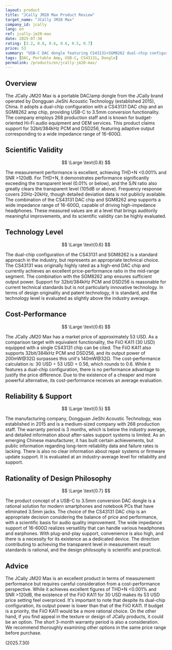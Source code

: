 ```yaml
---
layout: product
title: "JCally JM20 Max Product Review"
target_name: "JCally JM20 Max"
company_id: jcally
lang: en
ref: jcally-jm20-max
date: 2025-07-30
rating: [3.2, 0.8, 0.6, 0.6, 0.5, 0.7]
price: 53
summary: "USB-C DAC dongle featuring CS43131+SGM8262 dual-chip configuration. Excellent measurement performance but cost-performance concerns"
tags: [DAC, Portable Amp, USB-C, CS43131, Dongle]
permalink: /products/en/jcally-jm20-max/
---
```


## Overview

The JCally JM20 Max is a portable DAC/amp dongle from the JCally brand operated by Dongguan JieShi Acoustic Technology (established 2015), China. It adopts a dual-chip configuration with a CS43131 DAC chip and an SGM8262 amp chip, providing USB-C to 3.5mm conversion functionality. The company employs 268 production staff and is known for budget-oriented Hi-Fi audio equipment and OEM services. This product claims support for 32bit/384kHz PCM and DSD256, featuring adaptive output corresponding to a wide impedance range of 16-600Ω.

## Scientific Validity

$$ \Large \text{0.8} $$

The measurement performance is excellent, achieving THD+N <0.001% and SNR >120dB. For THD+N, it demonstrates performance significantly exceeding the transparent level (0.01% or below), and the S/N ratio also greatly clears the transparent level (105dB or above). Frequency response covers 20Hz-20kHz, though detailed deviation data is not publicly available. The combination of the CS43131 DAC chip and SGM8262 amp supports a wide impedance range of 16-600Ω, capable of driving high-impedance headphones. These measured values are at a level that brings auditorily meaningful improvements, and its scientific validity can be highly evaluated.

## Technology Level

$$ \Large \text{0.6} $$

The dual-chip configuration of the CS43131 and SGM8262 is a standard approach in the industry, but represents an appropriate technical choice. The CS43131 was originally highly rated as a high-end DAC chip and currently achieves an excellent price-performance ratio in the mid-range segment. The combination with the SGM8262 amp ensures sufficient output power. Support for 32bit/384kHz PCM and DSD256 is reasonable for current technical standards but is not particularly innovative technology. In terms of design originality and patent technology, it is standard, and the technology level is evaluated as slightly above the industry average.

## Cost-Performance

$$ \Large \text{0.6} $$

The JCally JM20 Max has a market price of approximately 53 USD. As a comparison target with equivalent functionality, the FiiO KA11 (30 USD) equipped with a single CS43131 chip can be cited. The FiiO KA11 also supports 32bit/384kHz PCM and DSD256, and its output power of 200mW@32Ω surpasses this unit's 140mW@32Ω. The cost-performance calculation is: 30 USD ÷ 53 USD = 0.56, which rounds to 0.6. While it features a dual-chip configuration, there is no performance advantage to justify the price difference. Due to the existence of a cheaper and more powerful alternative, its cost-performance receives an average evaluation.

## Reliability & Support

$$ \Large \text{0.5} $$

The manufacturing company, Dongguan JieShi Acoustic Technology, was established in 2015 and is a medium-sized company with 268 production staff. The warranty period is 3 months, which is below the industry average, and detailed information about after-sales support systems is limited. As an emerging Chinese manufacturer, it has built certain achievements, but public information regarding long-term reliability data and failure rates is lacking. There is also no clear information about repair systems or firmware update support. It is evaluated at an industry-average level for reliability and support.

## Rationality of Design Philosophy

$$ \Large \text{0.7} $$

The product concept of a USB-C to 3.5mm conversion DAC dongle is a rational solution for modern smartphones and notebook PCs that have eliminated 3.5mm jacks. The choice of the CS43131 DAC chip is an appropriate decision considering the balance of price and performance, with a scientific basis for audio quality improvement. The wide impedance support of 16-600Ω realizes versatility that can handle various headphones and earphones. With plug-and-play support, convenience is also high, and there is a necessity for its existence as a dedicated device. The direction contributing to achieving the transparent level in measurement result standards is rational, and the design philosophy is scientific and practical.

## Advice

The JCally JM20 Max is an excellent product in terms of measurement performance but requires careful consideration from a cost-performance perspective. While it achieves excellent figures of THD+N <0.001% and SNR >120dB, the existence of the FiiO KA11 for 30 USD makes its 53 USD price setting feel overpriced. It's important to note that despite its dual-chip configuration, its output power is lower than that of the FiiO KA11. If budget is a priority, the FiiO KA11 would be a more rational choice. On the other hand, if you find appeal in the texture or design of JCally products, it could be an option. The short 3-month warranty period is also a consideration. We recommend thoroughly examining other options in the same price range before purchase.

(2025.7.30)
